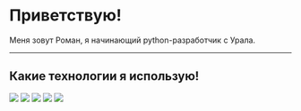 # Приветствую!

Меня зовут Роман, я начинающий python-разработчик с Урала. 

---
## Какие технологии я использую!
![](https://img.shields.io/badge/Code-Python-informational?style=flat&logo=python&logoColor=white&color=blue)
![](https://img.shields.io/badge/framework-Django-informational?style=flat&logo=django&logoColor=white&color=blue)
![](https://img.shields.io/badge/database-Postgresql-informational?style=flat&logo=postgresql&logoColor=white&color=blue)
![](https://img.shields.io/badge/Shell-Bash-informational?style=flat&logo=gnu-bash&logoColor=white&color=blue)
![](https://img.shields.io/badge/Tools-Docker-informational?style=flat&logo=docker&logoColor=white&color=blue)



